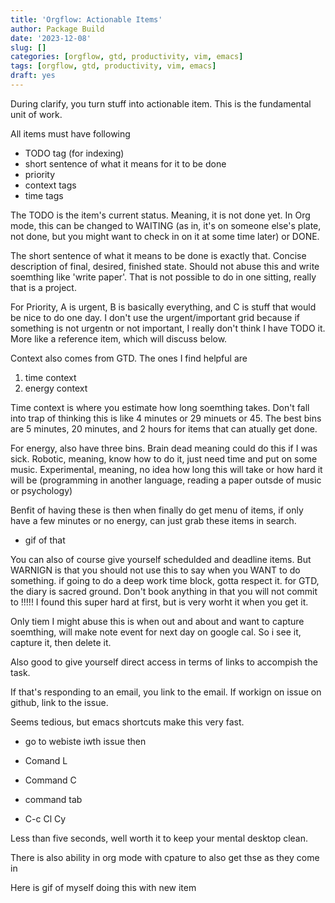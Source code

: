 ```yaml
---
title: 'Orgflow: Actionable Items'
author: Package Build
date: '2023-12-08'
slug: []
categories: [orgflow, gtd, productivity, vim, emacs]
tags: [orgflow, gtd, productivity, vim, emacs]
draft: yes
---
```


During clarify, you turn stuff into actionable item.
This is the fundamental unit of work.

All items must have following

- TODO tag (for indexing) 
- short sentence of what it means for it to be done 
- priority 
- context tags
- time tags

The TODO is the item's current status. 
Meaning, it is not done yet.
In Org mode, this can be changed to WAITING (as in, it's on someone else's plate, not done, but you might want to check in on it at some time later) or DONE.

The short sentence of what it means to be done is exactly that.
Concise description of final, desired, finished state.
Should not abuse this and write soemthing like 'write paper'.
That is not possible to do in one sitting, really that is a project. 

For Priority, A is urgent, B is basically everything, and C is stuff that would be nice to do one day.
I don't use the urgent/important grid because if something is not urgentn or not important, I really don't think I have TODO it.
More like a reference item, which will discuss below. 

Context also comes from GTD.
The ones I find helpful are

1. time context
2. energy context 

Time context is where you estimate how long soemthing takes.
Don't fall into trap of thinking this is like 4 minutes or 29 minuets or 45.
The best bins are 5 minutes, 20 minutes, and 2 hours for items that can atually get done.

For energy, also have three bins.
Brain dead meaning could do this if I was sick.
Robotic, meaning, know how to do it, just need time and put on some music.
Experimental, meaning, no idea how long this will take or how hard it will be (programming in another language, reading a paper outsde of music or psychology) 

Benfit of having these is then when finally do get menu of items, if only have a few minutes or no energy, can just grab these items in search. 

- gif of that

You can also of course give yourself schedulded and deadline items.
But WARNIGN is that you should not use this to say when you WANT to do something.
if going to do a deep work time block, gotta respect it.
for GTD, the diary is sacred ground.
Don't book anything in that you will not  commit to !!!!!
I found this super hard at first, but is very worht it when you get it.

Only tiem I might abuse this is when out and about and want to capture soemthing, will make note event for next day on google cal.
So i see it, capture it, then delete it. 

Also good to give yourself direct access in terms of links to accompish the task.

If that's responding to an email, you link to the email.
If workign on issue on github, link to the issue.

Seems tedious, but emacs shortcuts make this very fast.

- go to webiste iwth issue then

- Comand L
- Command C
- command tab 
- C-c Cl Cy

Less than five seconds, well worth it to keep your mental desktop clean. 
  
There is also ability in org mode with cpature to also get thse as they come in

Here is gif of myself doing this with new item 

